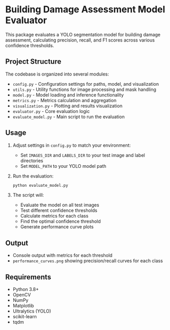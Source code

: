 # Building Damage Assessment Model Evaluator

This package evaluates a YOLO segmentation model for building damage assessment, calculating precision, recall, and F1 scores across various confidence thresholds.

## Project Structure

The codebase is organized into several modules:

- `config.py` - Configuration settings for paths, model, and visualization
- `utils.py` - Utility functions for image processing and mask handling
- `model.py` - Model loading and inference functionality
- `metrics.py` - Metrics calculation and aggregation
- `visualization.py` - Plotting and results visualization
- `evaluator.py` - Core evaluation logic
- `evaluate_model.py` - Main script to run the evaluation

## Usage

1. Adjust settings in `config.py` to match your environment:
   - Set `IMAGES_DIR` and `LABELS_DIR` to your test image and label directories
   - Set `MODEL_PATH` to your YOLO model path

2. Run the evaluation:
   ```bash
   python evaluate_model.py
   ```

3. The script will:
   - Evaluate the model on all test images
   - Test different confidence thresholds
   - Calculate metrics for each class
   - Find the optimal confidence threshold
   - Generate performance curve plots

## Output

- Console output with metrics for each threshold
- `performance_curves.png` showing precision/recall curves for each class

## Requirements

- Python 3.8+
- OpenCV
- NumPy
- Matplotlib
- Ultralytics (YOLO)
- scikit-learn
- tqdm 